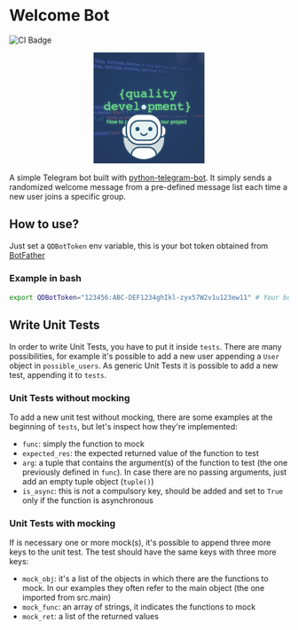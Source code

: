 # Welcome Bot
![CI Badge](https://github.com/QD-2022/Welcome-Bot/actions/workflows/ci.yml/badge.svg)

<p align="center">
    <img src="icon.jpeg" alt="logo" width="200">
</p>

A simple Telegram bot built with [python-telegram-bot](https://python-telegram-bot.org/).
It simply sends a randomized welcome message from a pre-defined message list each time a new user joins a specific group.

## How to use?
Just set a `QDBotToken` env variable, this is your bot token obtained from [BotFather](https://t.me/botfather)

### Example in bash
```bash
export QDBotToken="123456:ABC-DEF1234ghIkl-zyx57W2v1u123ew11" # Your bot token
```

## Write Unit Tests
In order to write Unit Tests, you have to put it inside `tests`.
There are many possibilities, for example it's possible to add a new user appending a `User` object in `possible_users`.
As generic Unit Tests it is possible to add a new test, appending it to `tests`.

### Unit Tests without mocking
To add a new unit test without mocking, there are some examples at the beginning of `tests`, but let's inspect how they're implemented:
- `func`: simply the function to mock
- `expected_res`: the expected returned value of the function to test
- `arg`: a tuple that contains the argument(s) of the function to test (the one previously defined in `func`). In case there are no passing arguments, just add an empty tuple object (`tuple()`)
- `is_async`: this is not a compulsory key, should be added and set to `True` only if the function is asynchronous

### Unit Tests with mocking
If is necessary one or more mock(s), it's possible to append three more keys to the unit test. The test should have the same keys with three more keys:
- `mock_obj`: it's a list of the objects in which there are the functions to mock. In our examples they often refer to the main object (the one imported from src.main)
- `mock_func`: an array of strings, it indicates the functions to mock
- `mock_ret`: a list of the returned values